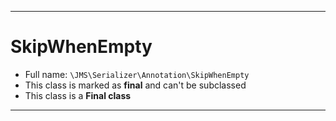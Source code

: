 ***

# SkipWhenEmpty

* Full name: `\JMS\Serializer\Annotation\SkipWhenEmpty`
* This class is marked as **final** and can't be subclassed
* This class is a **Final class**

***

